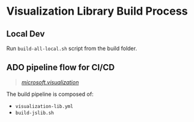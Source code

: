 # Visualization Library Build Process

## Local Dev

Run `build-all-local.sh` script from the build folder.

## ADO pipeline flow for CI/CD

> [_microsoft.visualization_](https://ms-quantum.visualstudio.com/Quantum%20Program/_build?definitionId=789&_a=summary)

The build pipeline is composed of:

- `visualization-lib.yml`
- `build-jslib.sh`
